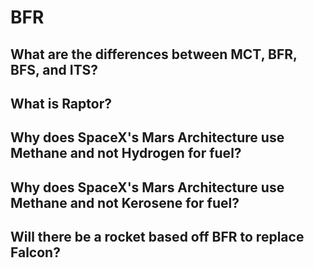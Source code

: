 # BFR

## What are the differences between MCT, BFR, BFS, and ITS?



## What is Raptor?



## Why does SpaceX's Mars Architecture use Methane and not Hydrogen for fuel?



## Why does SpaceX's Mars Architecture use Methane and not Kerosene for fuel?



## Will there be a rocket based off BFR to replace Falcon?